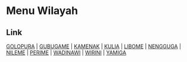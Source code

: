 # Menu Wilayah

## Link

[GOLOPURA](https://github.com/gigit-pemilu/pemilu-2024-95-papua-pegunungan/tree/main/pilpres/hitung-suara/sub/95-papua-pegunungan/sub/07-lanny-jaya/sub/20-gollo/sub/2001-golopura)
 | 
[GUBUGAME](https://github.com/gigit-pemilu/pemilu-2024-95-papua-pegunungan/tree/main/pilpres/hitung-suara/sub/95-papua-pegunungan/sub/07-lanny-jaya/sub/20-gollo/sub/2007-gubugame)
 | 
[KAMENAK](https://github.com/gigit-pemilu/pemilu-2024-95-papua-pegunungan/tree/main/pilpres/hitung-suara/sub/95-papua-pegunungan/sub/07-lanny-jaya/sub/20-gollo/sub/2008-kamenak)
 | 
[KULIA](https://github.com/gigit-pemilu/pemilu-2024-95-papua-pegunungan/tree/main/pilpres/hitung-suara/sub/95-papua-pegunungan/sub/07-lanny-jaya/sub/20-gollo/sub/2005-kulia)
 | 
[LIBOME](https://github.com/gigit-pemilu/pemilu-2024-95-papua-pegunungan/tree/main/pilpres/hitung-suara/sub/95-papua-pegunungan/sub/07-lanny-jaya/sub/20-gollo/sub/2004-libome)
 | 
[NENGGUGA](https://github.com/gigit-pemilu/pemilu-2024-95-papua-pegunungan/tree/main/pilpres/hitung-suara/sub/95-papua-pegunungan/sub/07-lanny-jaya/sub/20-gollo/sub/2011-nengguga)
 | 
[NILEME](https://github.com/gigit-pemilu/pemilu-2024-95-papua-pegunungan/tree/main/pilpres/hitung-suara/sub/95-papua-pegunungan/sub/07-lanny-jaya/sub/20-gollo/sub/2003-nileme)
 | 
[PERIME](https://github.com/gigit-pemilu/pemilu-2024-95-papua-pegunungan/tree/main/pilpres/hitung-suara/sub/95-papua-pegunungan/sub/07-lanny-jaya/sub/20-gollo/sub/2009-perime)
 | 
[WADINAWI](https://github.com/gigit-pemilu/pemilu-2024-95-papua-pegunungan/tree/main/pilpres/hitung-suara/sub/95-papua-pegunungan/sub/07-lanny-jaya/sub/20-gollo/sub/2010-wadinawi)
 | 
[WIRINI](https://github.com/gigit-pemilu/pemilu-2024-95-papua-pegunungan/tree/main/pilpres/hitung-suara/sub/95-papua-pegunungan/sub/07-lanny-jaya/sub/20-gollo/sub/2002-wirini)
 | 
[YAMIGA](https://github.com/gigit-pemilu/pemilu-2024-95-papua-pegunungan/tree/main/pilpres/hitung-suara/sub/95-papua-pegunungan/sub/07-lanny-jaya/sub/20-gollo/sub/2006-yamiga)

